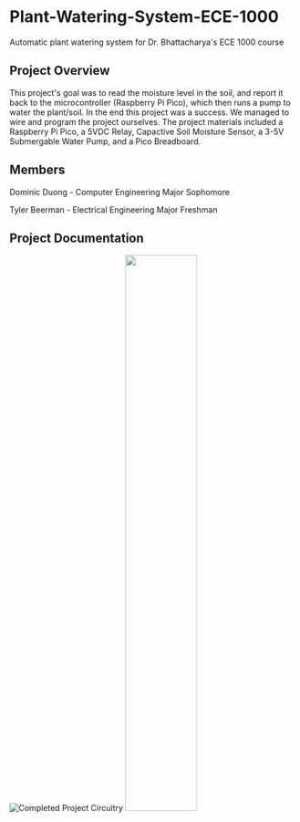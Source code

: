 # Plant-Watering-System-ECE-1000
Automatic plant watering system for Dr. Bhattacharya's ECE 1000 course
## Project Overview
This project's goal was to read the moisture level in the soil, and report it back to the microcontroller (Raspberry Pi Pico), which then runs a pump to water the plant/soil. In the end this project was a success. We managed to wire and program the project ourselves. The project materials included a Raspberry Pi Pico, a 5VDC Relay, Capactive Soil Moisture Sensor, a 3-5V Submergable Water Pump, and a Pico Breadboard.
## Members
Dominic Duong - Computer Engineering Major Sophomore

Tyler Beerman - Electrical Engineering Major Freshman
## Project Documentation
![Completed Project Circuitry](Pictures/Actual_Wiring.jpeg?raw=true "Title")
<img src="https://github.com/TylerBeerman/Plant-Watering-System-ECE-1000/blob/main/Video%20Demo/Video%2004%20Dec%2024%2015%C2%B719%C2%B744.mp4" width=50% height=50%>
